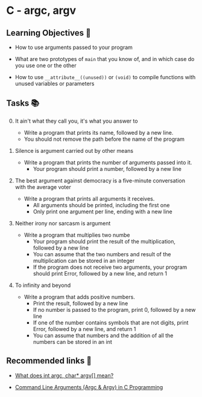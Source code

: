 # C - argc, argv

## Learning Objectives 🎯
- How to use arguments passed to your program

- What are two prototypes of ``main`` that you know of, and in which case do you use one or the other

- How to use `__attribute__((unused))` or `(void)` to compile functions with unused variables or parameters

## Tasks 📚
0. It ain't what they call you, it's what you answer to
	- Write a program that prints its name, followed by a new line.
	+ You should not remove the path before the name of the program

1. Silence is argument carried out by other means
	- Write a program that prints the number of arguments passed into it.
		* Your program should print a number, followed by a new line

2. The best argument against democracy is a five-minute conversation with the average voter
	- Write a program that prints all arguments it receives.
		* All arguments should be printed, including the first one
		* Only print one argument per line, ending with a new line

3. Neither irony nor sarcasm is argument
	- Write a program that multiplies two numbe
		* Your program should print the result of the multiplication, followed by a new line
		* You can assume that the two numbers and result of the multiplication can be stored in an integer
		* If the program does not receive two arguments, your program should print Error, followed by a new line, and return 1

4. To infinity and beyond
	- Write a program that adds positive numbers.
		* Print the result, followed by a new line
		* If no number is passed to the program, print 0, followed by a new line
		* If one of the number contains symbols that are not digits, print Error, followed by a new line, and return 1
		* You can assume that numbers and the addition of all the numbers can be stored in an int

## Recommended links 🔗
- [What does int argc, char* argv[] mean?
](https://www.youtube.com/watch?v=aP1ijjeZc24)

- [Command Line Arguments (Argc & Argv) in C Programming](https://www.youtube.com/watch?v=iFMrxVWiTUs)

